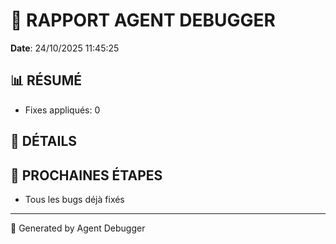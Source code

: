 # 🐛 RAPPORT AGENT DEBUGGER

**Date**: 24/10/2025 11:45:25

## 📊 RÉSUMÉ

- Fixes appliqués: 0

## 🔧 DÉTAILS



## 🎯 PROCHAINES ÉTAPES

- Tous les bugs déjà fixés

---

🤖 Generated by Agent Debugger
